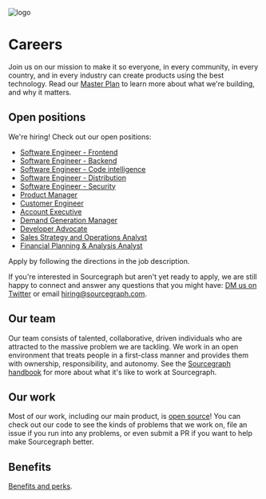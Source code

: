![logo](https://sourcegraph.com/.assets/img/sourcegraph-light-head-logo.svg)

# Careers

Join us on our mission to make it so everyone, in every community, in every country, and in every industry can create products using the best technology. Read our [Master Plan](https://about.sourcegraph.com/plan) to learn more about what we're building, and why it matters.

## Open positions

We're hiring! Check out our open positions:

- [Software Engineer - Frontend](job-descriptions/software-engineer-frontend.md)
- [Software Engineer - Backend](job-descriptions/software-engineer-backend.md)
- [Software Engineer - Code intelligence](job-descriptions/software-engineer-code-intelligence.md)
- [Software Engineer - Distribution](job-descriptions/software-engineer-distribution.md)
- [Software Engineer - Security](job-descriptions/software-engineer-security.md)
- [Product Manager](https://github.com/sourcegraph/careers/blob/master/job-descriptions/product-manager.md)
- [Customer Engineer](https://github.com/sourcegraph/careers/blob/master/job-descriptions/customer-engineer.md)
- [Account Executive](https://github.com/sourcegraph/careers/blob/master/job-descriptions/account-executive.md)
- [Demand Generation Manager](https://github.com/sourcegraph/careers/blob/master/job-descriptions/demand-generation-manager.md)
- [Developer Advocate](https://github.com/sourcegraph/careers/blob/master/job-descriptions/developer-advocate.md)
- [Sales Strategy and Operations Analyst](https://github.com/sourcegraph/careers/blob/master/job-descriptions/developer-advocate.md)
- [Financial Planning & Analysis Analyst](https://github.com/sourcegraph/careers/blob/master/job-descriptions/financial-planning-analysis.md)

Apply by following the directions in the job description.

If you're interested in Sourcegraph but aren't yet ready to apply, we are still happy to connect and answer any questions that you might have: [DM us on Twitter](https://twitter.com/srcgraph) or email hiring@sourcegraph.com.

## Our team

Our team consists of talented, collaborative, driven individuals who are attracted to the massive problem we are tackling. We work in an open environment that treats people in a first-class manner and provides them with ownership, responsibility, and autonomy. See the [Sourcegraph handbook](https://about.sourcegraph.com/handbook) for more about what it's like to work at Sourcegraph.

## Our work

Most of our work, including our main product, is [open source](https://github.com/sourcegraph)! You can check out our code to see the kinds of problems that we work on, file an issue if you run into any problems, or even submit a PR if you want to help make Sourcegraph better.

## Benefits

[Benefits and perks](https://about.sourcegraph.com/handbook/people-ops/benefits-and-perks).
